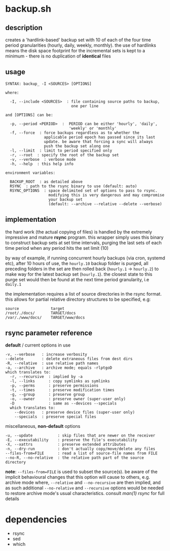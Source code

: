 # backup.sh

## description
creates a 'hardlink-based' backup set with 10 of each of the four time period granularities (hourly, daily, weekly, monthly). the use of hardlinks means the disk space footprint for the incremental sets is kept to a minimum - there is no duplication of **identical** files

## usage
```
SYNTAX: backup_ -I <SOURCES> [OPTIONS]

where:

  -I, --include <SOURCES>  : file containing source paths to backup,
                             one per line

and [OPTIONS] can be:

  -p, --period <PERIOD>  :  PERIOD can be either 'hourly', 'daily',
                            'weekly' or 'monthly'
  -f, --force  : force backups regardless as to whether the
                 applicable period epoch has passed since its last
                 update. be aware that forcing a sync will always
                 push the backup set along one
  -l, --limit  : limit to period specified only
  -r, --root  : specify the root of the backup set
  -v, --verbose  : verbose mode
  -h, --help  : this help info

environment variables:

  BACKUP_ROOT  : as detailed above
  RSYNC  : path to the rsync binary to use (default: auto)
  RSYNC_OPTIONS  : space delimited set of options to pass to rsync.
                   modifying this is very dangerous and may compromise
                   your backup set
                   (default: --archive --relative --delete --verbose)
```

## implementation
the hard work (the actual copying of files) is handled by the extremely impressive and mature **rsync** program. this wrapper simply uses this binary to construct backup sets at set time intervals, purging the last sets of each time period when any period hits the set limit (10)

by way of example, if running concurrent hourly backups (via cron, systemd etc), after 10 hours of use, the `hourly.10` backup folder is purged, all preceding folders in the set are then rolled back (`hourly.1` -> `hourly.2`) to make way for the latest backup set (`hourly.1`). the closest state to this purge set would then be found at the next time period granularity, i.e `daily.1`

the implementation requires a list of source directories in the rsync format. this allows for partial relative directory structures to be specified, e.g:
```
source              target
/root/./docs/       TARGET/docs
/var/./www/docs/    TARGET/www/docs
```

## rsync parameter reference

**default** / current options in use
```
-v, --verbose   : increase verbosity
--delete        : delete extraneous files from dest dirs
-R, --relative  : use relative path names
-a, --archive   : archive mode; equals -rlptgoD
which translates to:
  -r, --recursive  : implied by -a
  -l, --links      : copy symlinks as symlinks
  -p, --perms      : preserve permissions
  -t, --times      : preserve modification times
  -g, --group      : preserve group
  -o, --owner      : preserve owner (super-user only)
  -D               : same as --devices --specials
  which translates to:
    --devices   : preserve device files (super-user only)
    --specials  : preserve special files
```
miscellaneous, **non-default** options
```
-u, --update           : skip files that are newer on the receiver
-E, --executability    : preserve the file's executability
-X, --xattrs           : preserve extended attributes
-n, --dry-run          : don't actually copy/move/delete any files
--files-from=FILE      : read a list of source-file names from FILE
--no-R, --no-relative  : the relative path part of the source directory
```
**note**:
`--files-from=FILE`  is used to subset the source(s). be aware of the
implicit behavioural changes that this option will cause to others,
e.g. archive mode where, `--relative` and `--no-recursive` are then
implied, and as such additional `--no-relative` and `--recursive`
options would be needed to restore archive mode's usual characteristics.
consult *man(1) rsync* for full details

# dependencies
- rsync
- sed
- which
